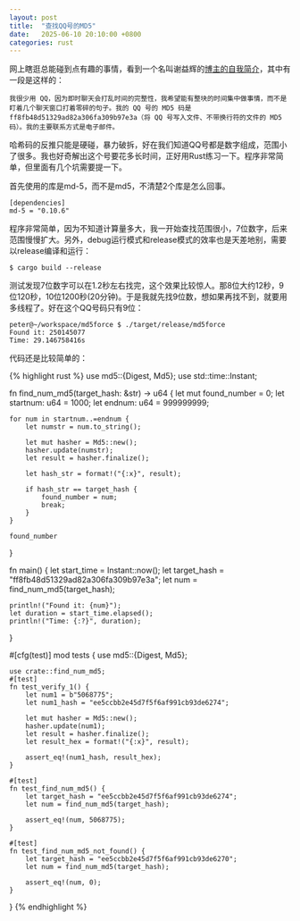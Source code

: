 ```yaml
---
layout: post
title:  "查找QQ号的MD5"
date:   2025-06-10 20:10:00 +0800
categories: rust
---
```


网上瞎逛总能碰到点有趣的事情，看到一个名叫谢益辉的[博主的自我简介](https://yihui.org/cn/about)，其中有一段是这样的：

```
我很少用 QQ，因为即时聊天会打乱时间的完整性，我希望能有整块的时间集中做事情，而不是盯着几个聊天窗口打着零碎的句子。我的 QQ 号的 MD5 码是 ff8fb48d51329ad82a306fa309b97e3a（将 QQ 号写入文件、不带换行符的文件的 MD5 码）。我的主要联系方式是电子邮件。
```

哈希码的反推只能是硬碰，暴力破拆，好在我们知道QQ号都是数字组成，范围小了很多。我也好奇解出这个号要花多长时间，正好用Rust练习一下。程序非常简单，但里面有几个坑需要提一下。 

首先使用的库是md-5，而不是md5，不清楚2个库是怎么回事。
```
[dependencies]
md-5 = "0.10.6"
```

程序非常简单，因为不知道计算量多大，我一开始查找范围很小，7位数字，后来范围慢慢扩大。另外，debug运行模式和release模式的效率也是天差地别，需要以release编译和运行： 
```
$ cargo build --release 
```

测试发现7位数字可以在1.2秒左右找完，这个效果比较惊人。那8位大约12秒，9位120秒，10位1200秒(20分钟)。于是我就先找9位数，想如果再找不到，就要用多线程了。好在这个QQ号码只有9位： 
```
peter@~/workspace/md5force $ ./target/release/md5force 
Found it: 250145077
Time: 29.146758416s
```
 
代码还是比较简单的：

{% highlight rust %}
use md5::{Digest, Md5};
use std::time::Instant;

fn find_num_md5(target_hash: &str) -> u64 { 
    let mut found_number = 0; 
    let startnum: u64 = 1000;
    let endnum: u64 = 999999999;

    
    for num in startnum..=endnum {
        let numstr = num.to_string();
        
        let mut hasher = Md5::new();
        hasher.update(numstr);
        let result = hasher.finalize();
        
        let hash_str = format!("{:x}", result);
        
        if hash_str == target_hash { 
            found_number = num;
            break; 
        }
    }
 
    found_number 
}

fn main() {
    let start_time = Instant::now();
    let target_hash = "ff8fb48d51329ad82a306fa309b97e3a"; 
    let num = find_num_md5(target_hash); 
    
    println!("Found it: {num}"); 
    let duration = start_time.elapsed();    
    println!("Time: {:?}", duration);
}


#[cfg(test)]
mod tests {
    use md5::{Digest, Md5};

    use crate::find_num_md5;
    #[test]
    fn test_verify_1() {
        let num1 = b"5068775";
        let num1_hash = "ee5ccbb2e45d7f5f6af991cb93de6274"; 

        let mut hasher = Md5::new();
        hasher.update(num1);
        let result = hasher.finalize();
        let result_hex = format!("{:x}", result);

        assert_eq!(num1_hash, result_hex);
    }

    #[test]
    fn test_find_num_md5() {
        let target_hash = "ee5ccbb2e45d7f5f6af991cb93de6274"; 
        let num = find_num_md5(target_hash); 

        assert_eq!(num, 5068775);
    }

    #[test]
    fn test_find_num_md5_not_found() {
        let target_hash = "ee5ccbb2e45d7f5f6af991cb93de6270"; 
        let num = find_num_md5(target_hash); 

        assert_eq!(num, 0);
    }
}
{% endhighlight %}
